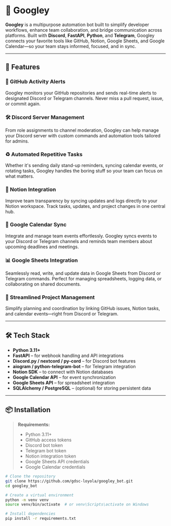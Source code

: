 # 🤖 Googley

**Googley** is a multipurpose automation bot built to simplify developer workflows, enhance team collaboration, and bridge communication across platforms. Built with **Discord**, **FastAPI**, **Python**, and **Telegram**, Googley connects your favorite tools like GitHub, Notion, Google Sheets, and Google Calendar—so your team stays informed, focused, and in sync.

---

## 🚀 Features

### 🔔 GitHub Activity Alerts
Googley monitors your GitHub repositories and sends real-time alerts to designated Discord or Telegram channels. Never miss a pull request, issue, or commit again.

### 🛠️ Discord Server Management
From role assignments to channel moderation, Googley can help manage your Discord server with custom commands and automation tools tailored for admins.

### ♻️ Automated Repetitive Tasks
Whether it's sending daily stand-up reminders, syncing calendar events, or rotating tasks, Googley handles the boring stuff so your team can focus on what matters.

### 🧠 Notion Integration
Improve team transparency by syncing updates and logs directly to your Notion workspace. Track tasks, updates, and project changes in one central hub.

### 📅 Google Calendar Sync
Integrate and manage team events effortlessly. Googley syncs events to your Discord or Telegram channels and reminds team members about upcoming deadlines and meetings.

### 📊 Google Sheets Integration
Seamlessly read, write, and update data in Google Sheets from Discord or Telegram commands. Perfect for managing spreadsheets, logging data, or collaborating on shared documents.

### 🧩 Streamlined Project Management
Simplify planning and coordination by linking GitHub issues, Notion tasks, and calendar events—right from Discord or Telegram.

---

## 🛠 Tech Stack

- **Python 3.11+**
- **FastAPI** – for webhook handling and API integrations
- **Discord.py / nextcord / py-cord** – for Discord bot features
- **aiogram / python-telegram-bot** – for Telegram integration
- **Notion SDK** – to connect with Notion databases
- **Google Calendar API** – for event synchronization
- **Google Sheets API** – for spreadsheet integration
- **SQLAlchemy / PostgreSQL** – (optional) for storing persistent data

---

## 📦 Installation

> **Requirements:**
> - Python 3.11+
> - GitHub access tokens
> - Discord bot token
> - Telegram bot token
> - Notion integration token
> - Google Sheets API credentials
> - Google Calendar credentials

```bash
# Clone the repository
git clone https://github.com/gdsc-loyola/googley_bot.git
cd googley_bot

# Create a virtual environment
python -m venv venv
source venv/bin/activate  # or venv\Scripts\activate on Windows

# Install dependencies
pip install -r requirements.txt
